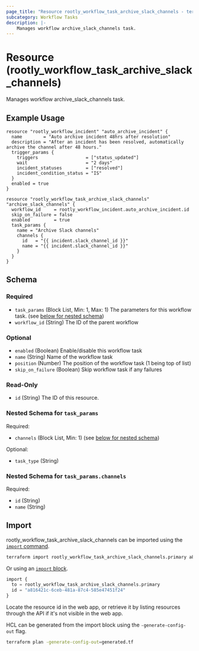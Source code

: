 ```yaml
---
page_title: "Resource rootly_workflow_task_archive_slack_channels - terraform-provider-rootly"
subcategory: Workflow Tasks
description: |-
    Manages workflow archive_slack_channels task.
---
```


# Resource (rootly_workflow_task_archive_slack_channels)

Manages workflow archive_slack_channels task.

## Example Usage

```shell
resource "rootly_workflow_incident" "auto_archive_incident" {
  name        = "Auto archive incident 48hrs after resolution"
  description = "After an incident has been resolved, automatically archive the channel after 48 hours."
  trigger_params {
    triggers                  = ["status_updated"]
    wait                      = "2 days"
    incident_statuses         = ["resolved"]
    incident_condition_status = "IS"
  }
  enabled = true
}

resource "rootly_workflow_task_archive_slack_channels" "archive_slack_channels" {
  workflow_id     = rootly_workflow_incident.auto_archive_incident.id
  skip_on_failure = false
  enabled         = true
  task_params {
    name = "Archive Slack channels"
    channels {
      id   = "{{ incident.slack_channel_id }}"
      name = "{{ incident.slack_channel_id }}"
    }
  }
}
```

<!-- schema generated by tfplugindocs -->
## Schema

### Required

- `task_params` (Block List, Min: 1, Max: 1) The parameters for this workflow task. (see [below for nested schema](#nestedblock--task_params))
- `workflow_id` (String) The ID of the parent workflow

### Optional

- `enabled` (Boolean) Enable/disable this workflow task
- `name` (String) Name of the workflow task
- `position` (Number) The position of the workflow task (1 being top of list)
- `skip_on_failure` (Boolean) Skip workflow task if any failures

### Read-Only

- `id` (String) The ID of this resource.

<a id="nestedblock--task_params"></a>
### Nested Schema for `task_params`

Required:

- `channels` (Block List, Min: 1) (see [below for nested schema](#nestedblock--task_params--channels))

Optional:

- `task_type` (String)

<a id="nestedblock--task_params--channels"></a>
### Nested Schema for `task_params.channels`

Required:

- `id` (String)
- `name` (String)

## Import

rootly_workflow_task_archive_slack_channels can be imported using the [`import` command](https://developer.hashicorp.com/terraform/cli/commands/import).

```sh
terraform import rootly_workflow_task_archive_slack_channels.primary a816421c-6ceb-481a-87c4-585e47451f24
```

Or using an [`import` block](https://developer.hashicorp.com/terraform/language/import).

```terraform
import {
  to = rootly_workflow_task_archive_slack_channels.primary
  id = "a816421c-6ceb-481a-87c4-585e47451f24"
}
```

Locate the resource id in the web app, or retrieve it by listing resources through the API if it's not visible in the web app.

HCL can be generated from the import block using the `-generate-config-out` flag.

```sh
terraform plan -generate-config-out=generated.tf
```
